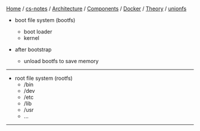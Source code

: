 [Home](https://mengxianbin.github.io) /
[cs-notes](https://mengxianbin.github.io/cs-notes/site) /
[Architecture](https://mengxianbin.github.io/cs-notes/site/Architecture) /
[Components](https://mengxianbin.github.io/cs-notes/site/Architecture/Components) /
[Docker](https://mengxianbin.github.io/cs-notes/site/Architecture/Components/Docker) /
[Theory](https://mengxianbin.github.io/cs-notes/site/Architecture/Components/Docker/Theory) /
[unionfs](https://mengxianbin.github.io/cs-notes/site/Architecture/Components/Docker/Theory/unionfs)

* boot file system (bootfs)
    * boot loader
    * kernel

* after bootstrap
    * unload bootfs to save memory

---

* root file system (rootfs)
    * /bin
    * /dev
    * /etc
    * /lib
    * /usr
    * ...    

---
